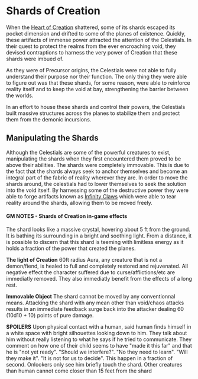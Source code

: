 # Shards of Creation

When the [Heart of Creation](heart-of-creation.md) shattered, some of its shards escaped its pocket dimension and drifted to some of the planes of existence. Quickly, these artifacts of immense power attracted the attention of the Celestials. In their quest to protect the realms from the ever encroaching void, they devised contraptions to harness the very power of Creation that these shards were imbued of.

As they were of Precursor origins, the Celestials were not able to fully understand their purpose nor their function. The only thing they were able to figure out was that these shards, for some reason, were able to reinforce reality itself and to keep the void at bay, strengthening the barrier between the worlds. 

In an effort to house these shards and control their powers, the Celestials built massive structures across the planes to stabilize them and protect them from the demonic incursions.

## Manipulating the Shards

Although the Celestials are some of the powerful creatures to exist, manipulating the shards when they first encountered them proved to be above their abilities. The shards were completely immovable. This is due to the fact that the shards always seek to anchor themselves and become an integral part of the fabric of reality wherever they are. In order to move the shards around, the celestials had to lower themselves to seek the solution into the void itself. By harnessing some of the destructive power they were able to forge artifacts known as [Infinity Claws](infinity_claws.md) which were able to tear reality around the shards, allowing them to be moved freely.


>>>
#### GM NOTES - Shards of Creation in-game effects

The shard looks like a massive crystal, hovering about 5 ft from the ground. It is bathing its surrounding in a bright and soothing light. From a distance, it is possible to discern that this shard is teeming with limitless energy as it holds a fraction of the power that created the planes.

**The light of Creation**
60ft radius Aura, any creature that is not a demon/fiend, is healed to full and completely restored and rejuvenated. All negative effect the character suffered due to curse/afflictions/etc are immediatly removed. They also immediatly benefit from the effects of a long rest.

**Immovable Object**
The shard cannot be moved by any conventionnal means. Attacking the shard with any mean other than void/chaos attacks results in an immediate feedback surge back into the attacker dealing 60 (10d10 + 10) points of pure damage. 

**SPOILERS**
Upon physical contact with a human, said human finds himself in a white space with bright silhouettes looking down to him. They talk about him without really listening to what he says if he tried to communicate. They comment on how one of their child seems to have "made it this far" and that he is "not yet ready". "Should we interfere?". "No they need to learn". "Will they make it". "It is not for us to decide".
This happen in a fraction of second. Onlookers only see him briefly touch the shard.
Other creatures than human cannot come closer than 15 feet from the shard
>>>
